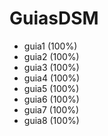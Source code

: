 # GuiasDSM

- guia1 (100%)
- guia2 (100%)
- guia3 (100%)
- guia4 (100%)
- guia5 (100%)
- guia6 (100%)
- guia7 (100%)
- guia8 (100%)
